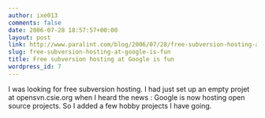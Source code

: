 ```yaml
---
author: ixe013
comments: false
date: 2006-07-28 18:57:57+00:00
layout: post
link: http://www.paralint.com/blog/2006/07/28/free-subversion-hosting-at-google-is-fun/
slug: free-subversion-hosting-at-google-is-fun
title: Free subversion hosting at Google is fun
wordpress_id: 7
---
```


I was looking for free subversion hosting. I had just set up an empty projet at opensvn.csie.org when I heard the news : Google is now hosting open source projects. So I added a few hobby projects I have going.
